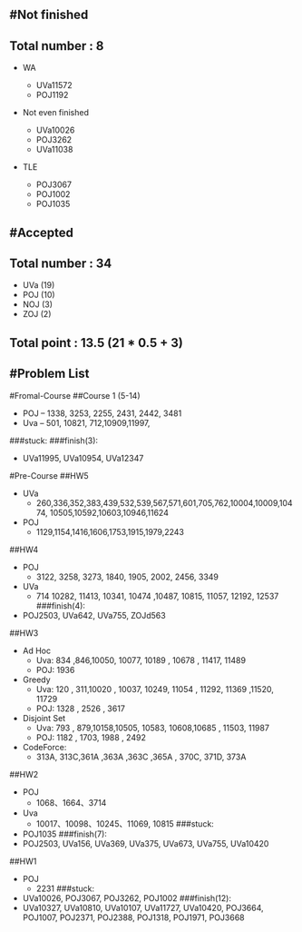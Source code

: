 #Not finished
---------------------------------------
## Total number : 8

- WA
    - UVa11572
    - POJ1192

- Not even finished
    - UVa10026
    - POJ3262
    - UVa11038

- TLE
    - POJ3067
    - POJ1002
    - POJ1035


#Accepted
---------------------------------------
## Total number : 34
- UVa (19)
- POJ (10)
- NOJ (3)
- ZOJ (2)

## Total point : 13.5 (21 * 0.5 + 3)


#Problem List
---------------------------------------
#Fromal-Course
##Course 1 (5-14)
- POJ
    – 1338, 3253,    2255, 2431, 2442, 3481
- Uva
    – 501, 10821,    712,10909,11997,

###stuck:
###finish(3):
- UVa11995, UVa10954, UVa12347




#Pre-Course
##HW5
- UVa
    - 260,336,352,383,439,532,539,567,571,601,705,762,10004,10009,10474, 10505,10592,10603,10946,11624
- POJ
    - 1129,1154,1416,1606,1753,1915,1979,2243

##HW4
- POJ
    - 3122, 3258, 3273,    1840, 1905, 2002, 2456, 3349
- UVa
    - 714 10282, 11413,     10341, 10474 ,10487, 10815, 11057, 12192, 12537
###finish(4):
- POJ2503, UVa642, UVa755, ZOJd563

##HW3
- Ad Hoc
    - Uva: 834 ,846,10050, 10077, 10189 , 10678 , 11417, 11489
    - POJ: 1936
- Greedy
    - Uva: 120 , 311,10020 , 10037, 10249, 11054 , 11292, 11369 ,11520, 11729
    - POJ: 1328 , 2526 , 3617
- Disjoint Set
    - Uva: 793 , 879,10158,10505, 10583, 10608,10685 , 11503, 11987
    - POJ: 1182 , 1703, 1988 , 2492
- CodeForce:
    - 313A, 313C,361A ,363A ,363C ,365A , 370C, 371D, 373A

##HW2
- POJ
    - 1068、1664、3714
- Uva
    - 10017、10098、10245、11069, 10815
###stuck:
- POJ1035
###finish(7):
- POJ2503, UVa156, UVa369, UVa375, UVa673, UVa755, UVa10420

##HW1
- POJ
    - 2231
###stuck:
- UVa10026, POJ3067, POJ3262, POJ1002
###finish(12):
- UVa10327, UVa10810, UVa10107, UVa11727, UVa10420, POJ3664, POJ1007, POJ2371, POJ2388, POJ1318, POJ1971, POJ3668
